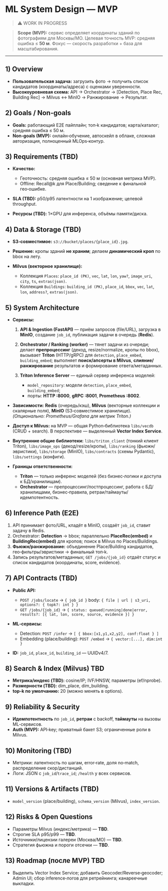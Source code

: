# ML System Design — MVP

> ⚠️ WORK IN PROGRESS

> **Scope (MVP):** сервис определяет координаты зданий по фотографиям для Москвы/МО. Целевая точность MVP: средняя ошибка ≤ **50 м**. Фокус — скорость разработки + база для масштабирования.

---

## 1) Overview

* **Пользовательская задача:** загрузить фото → получить список кандидатов (координаты/адреса) с оценками уверенности.
* **Высокоуровневая схема:** API → Orchestrator → \[Detection, Place Rec, Building Rec] → Milvus ↔ MinIO → Ранжирование → Результат.

## 2) Goals / Non‑goals

* **Goals:** работающий E2E пайплайн; топ‑k кандидатов; карта/каталог; средняя ошибка ≤ 50 м.
* **Non‑goals (MVP):** онлайн‑обучение, автоскейл в облаке, сложная авторизация, полноценный MLOps‑контур.

## 3) Requirements (TBD)

* **Качество:**

  * Геоточность: средняя ошибка ≤ 50 м (основная метрика MVP).
  * Offline: Recall\@k для Place/Building; сведение к финальной гео‑ошибке.
* **SLA (TBD):** p50/p95 латентности на 1 изображение; целевой throughput.
* **Ресурсы (TBD):** 1×GPU для инференса, объёмы памяти/диска.

## 4) Data & Storage (TBD)

* **S3‑совместимое:** `s3://bucket/places/{place_id}.jpg`.
* **Решение:** кропы зданий **не храним**; делаем **динамический кроп** по bbox на лету.
* **Milvus (векторное хранилище):**

  * Коллекция `Places`: `place_id (PK)`, `vec`, `lat`, `lon`, `yaw?`, `image_uri`, `city`, `ts`, `extras(json)`.
  * Коллекция `Buildings`: `building_id (PK)`, `place_id`, `bbox`, `vec`, `lat`, `lon`, `address?`, `extras(json)`.

## 5) System Architecture

* **Сервисы:**

  1. **API & Ingestion (FastAPI)** — приём запросов (file/URL), загрузка в **MinIO**, создание `job_id`, публикация задачи в очередь (**Redis**).
  2. **Orchestrator / Ranking (worker)** — тянет задачи из очереди; делает **препроцессинг** (декод, resize/normalize, кропы по bbox), вызывает **Triton** (HTTP/gRPC) для `detection`, `place_embed`, `building_embed`; выполняет **поиск/апсерты в Milvus**, **слияние/ранжирование** результатов и формирование ответа/метаданных.
  3. **Triton Inference Server** — единый сервер инференса моделей:

     * `model_repository`: модели `detection`, `place_embed`, `building_embed`;
     * порты: **HTTP :8000**, **gRPC :8001**, **Prometheus :8002**.

* **Зависимости:** **Redis** (очередь/кэш), **Milvus** (векторные коллекции и скалярные поля), **MinIO** (S3‑совместимое хранилище). *(Опционально: Prometheus/Grafana для метрик Triton.)*

* **Доступ к Milvus:** на MVP — общая Python‑библиотека `libs/vecdb` (CRUD + search). В перспективе — выделенный **Vector Index Service**.

* **Внутренние общие библиотеки:** `libs/triton_client` (тонкий клиент Triton), `libs/image_ops` (декод/resize/кропы), `libs/ranking` (фьюжн/эвристики), `libs/storage` (MinIO), `libs/contracts` (схемы Pydantic), `libs/settings` (конфиги).

* **Границы ответственности:**

  * **Triton** — только инференс моделей (без бизнес‑логики и доступа к БД/хранилищам).
  * **Orchestrator** — препроцессинг/постпроцессинг, работа с БД/хранилищами, бизнес‑правила, ретраи/таймауты/идемпотентность.

## 6) Inference Path (E2E)

1. API принимает фото/URL, кладёт в MinIO, создаёт `job_id`, ставит задачу в Redis.
2. Orchestrator: **Detection** → bbox; параллельно **PlaceRec(embed)** и **BuildingRec(embed)** для кропов; поиск в Milvus по Places/Buildings.
3. **Фьюжн/ранжирование:** объединение Place/Building кандидатов, гео‑фильтры/эвристики → финальный топ‑k.
4. Запись результатов/метаданных; `GET /jobs/{job_id}` отдаёт статус и список кандидатов (координаты, score, evidence).

## 7) API Contracts (TBD)

* **Public API:**

  * `POST /jobs/locate` → `{ job_id }`
    body: `{ file | url | s3_uri, options?: { topk?: int } }`
  * `GET /jobs/{job_id}` → `{ status: queued|running|done|error, results?: [{ lat, lon, score, source, evidence }] }`
* **ML‑сервисы:**

  * Detection: `POST /infer` → `[ { bbox:[x1,y1,x2,y2], conf:float } ]`
  * Embedding (place/building): `POST /embed` → `{ vector:[...], dim:int }`
* **ID:** `job_id`, `place_id`, `building_id` — UUIDv4/7.

## 8) Search & Index (Milvus) TBD

* **Метрика/индекс (TBD):** cosine/IP; IVF/HNSW, параметры (ef/nprobe).
* **Размерности (TBD):** dim\_place, dim\_building.
* **top‑k по умолчанию:** 20 (можно менять в options).

## 9) Reliability & Security

* **Идемпотентность** по `job_id`, **ретраи** с backoff, **таймауты** на вызовы ML‑сервисов.
* **Auth (MVP):** API‑key; приватный бакет S3; ограниченные роли в Milvus.

## 10) Monitoring (TBD)

* Метрики: латентность по шагам, error‑rate, доля no‑match, распределение скор/дистанций.
* Логи: JSON с `job_id`/`trace_id`; `/health` у всех сервисов.

## 11) Versions & Artifacts (TBD)

* `model_version` (place/building), `schema_version` (Milvus), `index_version`.

## 12) Risks & Open Questions

* Параметры Milvus (индекс/метрика) — **TBD**.
* Строгие SLA p95/p99 — **TBD**.
* Источники/лицензии галереи (Москва/МО) — **TBD**.
* Стратегия фьюжна и пороги отсечки — **TBD**.

## 13) Roadmap (после MVP) TBD

* Выделить Vector Index Service; добавить Geocoder/Reverse‑geocoder; Admin UI; сбор inference‑логов для ретрейнинга; канареечные выкладки.
